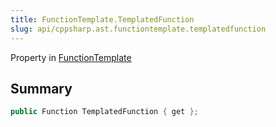 ```yaml
---
title: FunctionTemplate.TemplatedFunction
slug: api/cppsharp.ast.functiontemplate.templatedfunction
---
```

Property in [FunctionTemplate](/api/cppsharp/ast/functiontemplate)

## Summary



```csharp
public Function TemplatedFunction { get };
```

